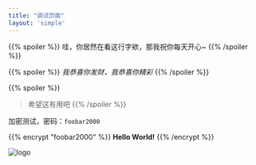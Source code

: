 ```yaml
---
title: "调试页面"
layout: 'simple'
---
```


<script type="module">
    import { hatsu } from 'https://esm.sh/@kkna/preset-hatsu'
    import { openheart } from 'https://esm.sh/@kkna/preset-openheart'
    import { defineConfig } from 'https://esm.sh/@kkna/context'

    defineConfig({
        presets: [
            openheart({ endpoint: 'https://lab.imgb.space/api/openheart/' }),
            hatsu({ instance: 'https://hatsu-nightly-debug.hyp3r.link' }),
        ],
    })
</script>
<script type="module" src="https://esm.sh/@kkna/component-material"></script>
<kkna-material></kkna-material>

{{% spoiler %}}
哇，你居然在看这行字欸，那我祝你每天开心~
{{% /spoiler %}}

{{% spoiler %}}
_我恭喜你发财，我恭喜你精彩_
{{% /spoiler %}}

{{% spoiler %}} 
> 希望这有用吧
{{% /spoiler %}}

加密测试，密码：`foobar2000`

{{% encrypt "foobar2000" %}}
**Hello World!**
{{% /encrypt %}}

![logo](/img/logo@square.png)
